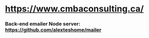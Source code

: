 # https://www.cmbaconsulting.ca/
### Back-end emailer Node server: https://github.com/alexteshome/mailer
